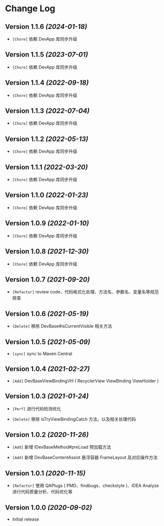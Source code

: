 Change Log
==========

Version 1.1.6 *(2024-01-18)*
----------------------------

* `[Chore]` 依赖 DevApp 库同步升级

Version 1.1.5 *(2023-07-01)*
----------------------------

* `[Chore]` 依赖 DevApp 库同步升级

Version 1.1.4 *(2022-09-18)*
----------------------------

* `[Chore]` 依赖 DevApp 库同步升级

Version 1.1.3 *(2022-07-04)*
----------------------------

* `[Chore]` 依赖 DevApp 库同步升级

Version 1.1.2 *(2022-05-13)*
----------------------------

* `[Chore]` 依赖 DevApp 库同步升级

Version 1.1.1 *(2022-03-20)*
----------------------------

* `[Chore]` 依赖 DevApp 库同步升级

Version 1.1.0 *(2022-01-23)*
----------------------------

* `[Chore]` 依赖 DevApp 库同步升级

Version 1.0.9 *(2022-01-10)*
----------------------------

* `[Chore]` 依赖 DevApp 库同步升级

Version 1.0.8 *(2021-12-30)*
----------------------------

* `[Chore]` 依赖 DevApp 库同步升级

Version 1.0.7 *(2021-09-20)*
----------------------------

* `[Refactor]` review code、代码格式化处理、方法名、参数名、变量名等规范排查

Version 1.0.6 *(2021-05-19)*
----------------------------

* `[Delete]` 移除 DevBase#isCurrentVisible 相关方法

Version 1.0.5 *(2021-05-09)*
----------------------------

* `[sync]` sync to Maven Central

Version 1.0.4 *(2021-02-27)*
----------------------------

* `[Add]` DevBaseViewBindingVH ( RecyclerView ViewBinding ViewHolder )

Version 1.0.3 *(2021-01-24)*
----------------------------

* `[Perf]` 进行代码检测优化

* `[Delete]` 移除 isTryViewBindingCatch 方法，以及相关处理代码

Version 1.0.2 *(2020-11-26)*
----------------------------

* `[Add]` 新增 IDevBaseMethod#preLoad 预加载方法

* `[Add]` 新增 DevBaseContentAssist 悬浮容器 FrameLayout 及对应操作方法

Version 1.0.1 *(2020-11-15)*
----------------------------

* `[Refactor]` 使用 QAPlugs ( PMD、findbugs、checkstyle )、IDEA Analyze 进行代码质量分析、代码优化等

Version 1.0.0 *(2020-09-02)*
----------------------------

* Initial release
